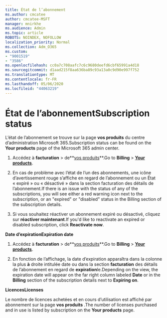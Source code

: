 ```yaml
---
title: État de l’abonnement
ms.author: cmcatee
author: cmcatee-MSFT
manager: mnirkhe
ms.audience: Admin
ms.topic: article
ROBOTS: NOINDEX, NOFOLLOW
localization_priority: Normal
ms.collection: Adm_O365
ms.custom:
- "9001519"
- "3586"
ms.openlocfilehash: cc0a7c708aafc7c6c9680deefd6cbf65991a4d18
ms.sourcegitcommit: d1aad215f8aa636ba89c93a13a0c9d90e997f752
ms.translationtype: MT
ms.contentlocale: fr-FR
ms.lasthandoff: 05/06/2020
ms.locfileid: "44063219"
---
```

# <a name="subscription-status"></a><span data-ttu-id="f290e-102">État de l’abonnement</span><span class="sxs-lookup"><span data-stu-id="f290e-102">Subscription status</span></span>

<span data-ttu-id="f290e-103">L’état de l’abonnement se trouve sur la page **vos produits** du centre d’administration Microsoft 365.</span><span class="sxs-lookup"><span data-stu-id="f290e-103">Subscription status can be found on the **Your products** page of the Microsoft 365 admin center.</span></span>

1. <span data-ttu-id="f290e-104">Accédez à **facturation** > de**[vos produits](https://go.microsoft.com/fwlink/p/?linkid=842054)**.</span><span class="sxs-lookup"><span data-stu-id="f290e-104">Go to **Billing** > **[Your products](https://go.microsoft.com/fwlink/p/?linkid=842054)**.</span></span>

2. <span data-ttu-id="f290e-105">En cas de problème avec l’état de l’un des abonnements, une icône d’avertissement rouge s’affiche en regard de l’abonnement ou un État « expiré » ou « désactivé » dans la section facturation des détails de l’abonnement.</span><span class="sxs-lookup"><span data-stu-id="f290e-105">If there is an issue with the status of any of the subscriptions, you will see either a red warning icon next to the subscription, or an "expired" or "disabled" status in the Billing section of the subscription details.</span></span>

3. <span data-ttu-id="f290e-106">Si vous souhaitez réactiver un abonnement expiré ou désactivé, cliquez sur **réactiver maintenant**.</span><span class="sxs-lookup"><span data-stu-id="f290e-106">If you'd like to reactivate an expired or disabled subscription, click **Reactivate now**.</span></span>

<span data-ttu-id="f290e-107">**Date d’expiration**</span><span class="sxs-lookup"><span data-stu-id="f290e-107">**Expiration date**</span></span>

1. <span data-ttu-id="f290e-108">Accédez à **facturation** > de**[vos produits](https://go.microsoft.com/fwlink/p/?linkid=842054)**.</span><span class="sxs-lookup"><span data-stu-id="f290e-108">Go to **Billing** > **[Your products](https://go.microsoft.com/fwlink/p/?linkid=842054)**.</span></span>

2. <span data-ttu-id="f290e-109">En fonction de l’affichage, la date d’expiration apparaîtra dans la colonne la plus **à** droite intitulée date ou dans la section **facturation** des détails de l’abonnement en regard de **expiration**le.</span><span class="sxs-lookup"><span data-stu-id="f290e-109">Depending on the view, the expiration date will appear on the far right column labeled **Date** or in the **Billing** section of the subscription details next to **Expiring on**.</span></span>

<span data-ttu-id="f290e-110">**Licences**</span><span class="sxs-lookup"><span data-stu-id="f290e-110">**Licenses**</span></span>

<span data-ttu-id="f290e-111">Le nombre de licences achetées et en cours d’utilisation est affiché par abonnement sur la page **vos produits** .</span><span class="sxs-lookup"><span data-stu-id="f290e-111">The number of licenses purchased and in use is listed by subscription on the **Your products** page.</span></span>

